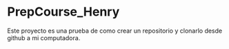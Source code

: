 # PrepCourse_Henry
Este proyecto es una prueba de como crear un repositorio y clonarlo desde github a mi computadora.
